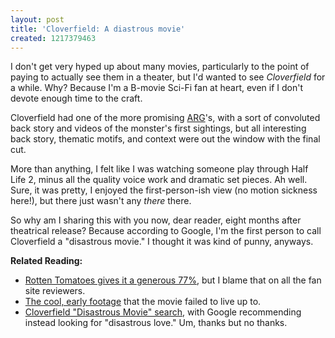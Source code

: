 ```yaml
---
layout: post
title: 'Cloverfield: A diastrous movie'
created: 1217379463
---
```

I don't get very hyped up about many movies, particularly to the point of paying to actually see them in a theater, but I'd wanted to see <i>Cloverfield</i> for a while. Why? Because I'm a B-movie Sci-Fi fan at heart, even if I don't devote enough time to the craft.

Cloverfield had one of the more promising <a href="http://en.wikipedia.org/wiki/Alternate_reality_game">ARG</a>'s, with a sort of convoluted back story and videos of the monster's first sightings, but all interesting back story, thematic motifs, and context were out the window with the final cut.

More than anything, I felt like I was watching someone play through Half Life 2, minus all the quality voice work and dramatic set pieces. Ah well. Sure, it was pretty, I enjoyed the first-person-ish view (no motion sickness here!), but there just wasn't any <i>there</i> there.

So why am I sharing this with you now, dear reader, eight months after theatrical release? Because according to Google, I'm the first person to call Cloverfield a "disastrous movie." I thought it was kind of punny, anyways.

<b>Related Reading:</b>
<ul>
<li><a href="http://www.rottentomatoes.com/m/cloverfield/">Rotten Tomatoes gives it a generous 77%</a>, but I blame that on all the fan site reviewers.</li>
<li><a href="http://www.slashfilm.com/2008/01/06/video-footage-of-cloverfield-monster-destroying-chaui-station-rob-hired-by-slusho/">The cool, early footage</a> that the movie failed to live up to.</a></li>
<li><a href="http://www.google.com/search?ie=UTF-8&oe=UTF-8&sourceid=navclient&gfns=1&q=cloverfield+%22disastrous+movie%22">Cloverfield "Disastrous Movie" search</a>, with Google recommending instead looking for "disastrous love." Um, thanks but no thanks.</a></li>
</ul>
